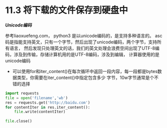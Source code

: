 # 11.3 将下载的文件保存到硬盘中
***Unicode编码***

参考liaoxuefeng.com，
python3 是以unicode编码的，是支持多种语言的。
asc码是指能支持英文，只有一个字节，然后出现了unicode编码，两个字节，支持所有语言，
然后发现只处理英文的话，我们的英文处理会浪费空间出现了UTF-8编码，涉及到传输，存储计算机用的是UTF-8编码，涉及到编辑，
计算器使用的是unicode编码

* 可以使用for和iter_content()在每次循环中返回一段内容，每一段都是bytes数据类型，你需要在iter_content()中指定包含多少
字节，10w字节通常是个不错的选择
```python
import requests
file = open('filename','wb')
res = requests.get('http://baidu.com')
for contentIter in res.iter_content():
    file.write(contentIter)
    
file.close()  
```